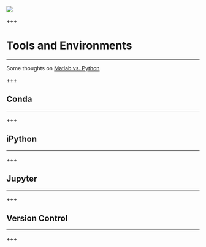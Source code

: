 ![](../../logo.png)

+++

# Tools and Environments
<hr>

Some thoughts on [Matlab vs. Python](https://realpython.com/matlab-vs-python/)

+++

## Conda
<hr>

+++

## iPython
<hr>

+++

## Jupyter
<hr>

+++

## Version Control
<hr>

+++
